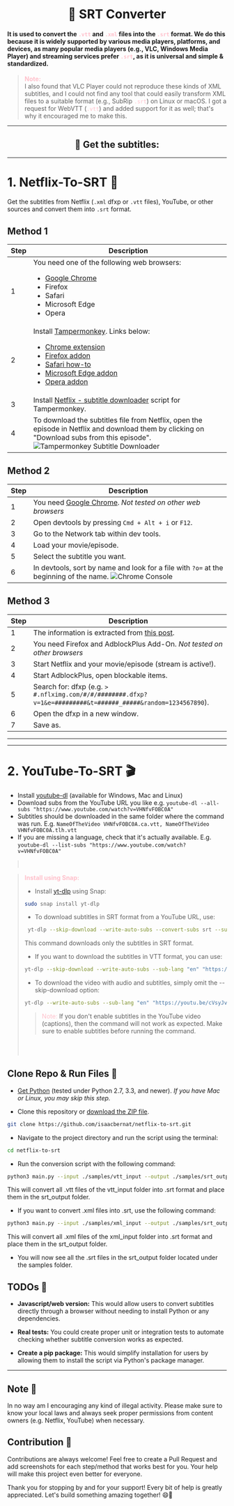 <h1 align="center">🚀 SRT Converter</h1>


#### It is used to convert the <span style="color: pink;">`.vtt`</span> and <span style="color: pink;">`.xml`</span> files into the <span style="color: pink;">`.srt`</span> format. We do this because it is widely supported by various media players, platforms, and devices, as many popular media players (e.g., VLC, Windows Media Player) and streaming services prefer <span style="color: pink;">`.srt`</span>, as it is universal and simple & standardized.

> **<span style="color: pink;">Note:</span>**  
> I also found that VLC Player could not reproduce these kinds of XML subtitles, and I could not find any tool that could easily transform XML files to a suitable format (e.g., SubRip <span style="color: pink;">`.srt`</span>) on Linux or macOS. I got a request for WebVTT (<span style="color: pink;">`.vtt`</span>) and added support for it as well; that's why it encouraged me to make this.

---

<h2 align="center">🧠 Get the subtitles:</h2>

---


# 1. Netflix-To-SRT 🎥


Get the subtitles from Netflix (`.xml` dfxp or `.vtt` files), YouTube, or other sources and convert them into `.srt` format.



## Method 1

| Step | Description |
|------|-------------|
| 1    | You need one of the following web browsers: <ul><li>[Google Chrome](https://www.google.com/chrome/browser/desktop/)</li><li>Firefox</li><li>Safari</li><li>Microsoft Edge</li><li>Opera</li></ul> |
| 2    | Install [Tampermonkey](https://www.tampermonkey.net/). Links below: <ul><li>[Chrome extension](https://chrome.google.com/webstore/detail/tampermonkey/dhdgffkkebhmkfjojejmpbldmpobfkfo)</li><li>[Firefox addon](https://addons.mozilla.org/firefox/addon/tampermonkey/)</li><li>[Safari how-to](https://www.tampermonkey.net/?browser=safari)</li><li>[Microsoft Edge addon](https://microsoftedge.microsoft.com/addons/detail/tampermonkey/iikmkjmpaadaobahmlepeloendndfphd)</li><li>[Opera addon](https://addons.opera.com/extensions/details/tampermonkey-beta/)</li></ul> |
| 3    | Install [Netflix - subtitle downloader](https://greasyfork.org/en/scripts/26654-netflix-subtitle-downloader) script for Tampermonkey. |
| 4    | To download the subtitles file from Netflix, open the episode in Netflix and download them by clicking on "Download subs from this episode". ![Tampermonkey Subtitle Downloader](netflix-to-srt-master/chrome_console.png) |

## Method 2

| Step | Description |
|------|-------------|
| 1    | You need [Google Chrome](https://www.google.com/chrome/browser/desktop/). *Not tested on other web browsers* |
| 2    | Open devtools by pressing `Cmd + Alt + i` or `F12`. |
| 3    | Go to the Network tab within dev tools. |
| 4    | Load your movie/episode. |
| 5    | Select the subtitle you want. |
| 6    | In devtools, sort by name and look for a file with `?o=` at the beginning of the name. ![Chrome Console](path-to-image/Screenshot-from-2024-10-18-00-02-41.png) |

## Method 3

| Step | Description |
|------|-------------|
| 1    | The information is extracted from [this post](http://forum.opensubtitles.org/viewtopic.php?t=15141). |
| 2    | You need Firefox and AdblockPlus Add-On. *Not tested on other browsers* |
| 3    | Start Netflix and your movie/episode (stream is active!). |
| 4    | Start AdblockPlus, open blockable items. |
| 5    | Search for: dfxp (e.g. `> #.nflximg.com/#/#/########.dfxp?v=1&e=#########&t=######_#####&random=1234567890`). |
| 6    | Open the dfxp in a new window. |
| 7    | Save as. |

---
---
# 2. YouTube-To-SRT 🎬



- Install [youtube-dl](https://github.com/ytdl-org/youtube-dl) (available for Windows, Mac and Linux)
- Download subs from the YouTube URL you like e.g. `youtube-dl --all-subs "https://www.youtube.com/watch?v=VHNfvFOBC0A"`
- Subtitles should be downloaded in the same folder where the command was run. E.g. `NameOfTheVideo VHNfvFOBC0A.ca.vtt, NameOfTheVideo VHNfvFOBC0A.tlh.vtt`
- If you are missing a language, check that it's actually available. E.g. `youtube-dl --list-subs "https://www.youtube.com/watch?v=VHNfvFOBC0A"`

> <br>

> **<span style="color: pink;">Install using Snap:</span>**  
> - Install [yt-dlp](https://github.com/yt-dlp/yt-dlp) using Snap:
> ```bash
> sudo snap install yt-dlp
> ```
> - To download subtitles in SRT format from a YouTube URL, use:
> ```bash
>  yt-dlp --skip-download --write-auto-subs --convert-subs srt --sub-lang "en" "https://youtu.be/cVsyJvxX48A" 
> ```
> This command downloads only the subtitles in SRT format.
> - If you want to download the subtitles in VTT format, you can use:
> ```bash
> yt-dlp --skip-download --write-auto-subs --sub-lang "en" "https://youtu.be/cVsyJvxX48A"
> ```
> - To download the video with audio and subtitles, simply omit the --skip-download option:
> ```bash
> yt-dlp --write-auto-subs --sub-lang "en" "https://youtu.be/cVsyJvxX48A"
> ```
>> <span style="color: pink;">Note:</span>
>> If you don't enable subtitles in the YouTube video (captions), then the command will not work as expected. Make sure to enable subtitles before running the command.
> <br>
>
> <br>



## Clone Repo & Run Files 📁


- [Get Python](https://www.python.org/downloads/) (tested under Python 2.7, 3.3, and newer). *If you have Mac or Linux, you may skip this step.*

- Clone this repository or [download the ZIP file](https://github.com/isaacbernat/netflix-to-srt/archive/refs/heads/master.zip).

```bash
git clone https://github.com/isaacbernat/netflix-to-srt.git
```
- Navigate to the project directory and run the script using the terminal:
```bash
cd netflix-to-srt
```
- Run the conversion script with the following command:

```bash 
python3 main.py --input ./samples/vtt_input --output ./samples/srt_output
```
This will convert all .vtt files of the vtt_input folder into .srt format and place them in the srt_output folder.

- If you want to convert .xml files into .srt, use the following command:

```bash
python3 main.py --input ./samples/xml_input --output ./samples/srt_output
```
This will convert all .xml files of the xml_input folder into .srt format and place them in the srt_output folder.

- You will now see all the .srt files in the srt_output folder located under the samples folder.




## TODOs 🐙
- **Javascript/web version:** This would allow users to convert subtitles directly through a browser without needing to install Python or any dependencies.

- **Real tests:** You could create proper unit or integration tests to automate checking whether subtitle conversion works as expected.

- **Create a pip package:** This would simplify installation for users by allowing them to install the script via Python's package manager.

---

## Note 📝
In no way am I encouraging any kind of illegal activity. Please make sure to know your local laws and always seek proper permissions from content owners (e.g. Netflix, YouTube) when necessary. 

## Contribution 🤗
Contributions are always welcome! Feel free to create a Pull Request and add screenshots for each step/method that works best for you. Your help will make this project even better for everyone.

Thank you for stopping by and for your support! Every bit of help is greatly appreciated. Let's build something amazing together! 😄🌟
